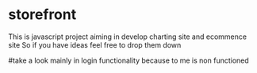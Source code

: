 # storefront
This is javascript project aiming in develop charting site and ecommence site
So if you have ideas feel free to drop them down

#take a look mainly in login functionality because to me is non functioned 